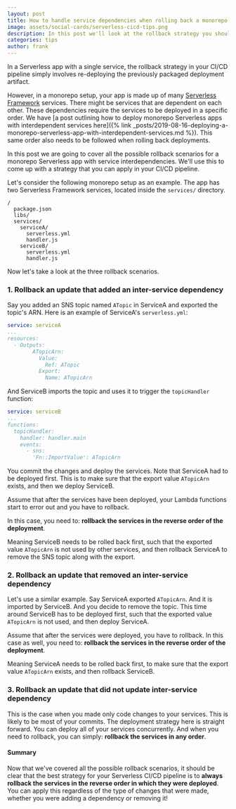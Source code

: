 ```yaml
---
layout: post
title: How to handle service dependencies when rolling back a monorepo Serverless app
image: assets/social-cards/serverless-cicd-tips.png
description: In this post we'll look at the rollback strategy you should use in your CI/CD pipeline for monorepo Serverless Framework apps. We look at the various scenarios and come up with a robust strategy that works across all cases.
categories: tips
author: frank
---
```


In a Serverless app with a single service, the rollback strategy in your CI/CD pipeline simply involves re-deploying the previously packaged deployment artifact.

However, in a monorepo setup, your app is made up of many [Serverless Framework](https://Serverless.com) services. There might be services that are dependent on each other. These dependencies require the services to be deployed in a specific order. We have [a post outlining how to deploy monorepo Serverless apps with interdependent services here]({% link _posts/2019-08-16-deploying-a-monorepo-serverless-app-with-interdependent-services.md %}). This same order also needs to be followed when rolling back deployments.

In this post we are going to cover all the possible rollback scenarios for a monorepo Serverless app with service interdependencies. We'll use this to come up with a strategy that you can apply in your CI/CD pipeline.

Let's consider the following monorepo setup as an example. The app has two Serverless Framework services, located inside the `services/` directory.

```
/
  package.json
  libs/
  services/
    serviceA/
      serverless.yml
      handler.js
    serviceB/
      serverless.yml
      handler.js
```

Now let's take a look at the three rollback scenarios.

### 1. Rollback an update that added an inter-service dependency

Say you added an SNS topic named `ATopic` in ServiceA and exported the topic's ARN. Here is an example of ServiceA's `serverless.yml`:

``` yml
service: serviceA
...
resources:
  - Outputs:
        ATopicArn:
          Value:
            Ref: ATopic
          Export:
            Name: ATopicArn
```

And ServiceB imports the topic and uses it to trigger the `topicHandler` function:

``` yml
service: serviceB
...
functions:
  topicHandler:
    handler: handler.main
    events:
      - sns:
        'Fn::ImportValue': ATopicArn
```

You commit the changes and deploy the services. Note that ServiceA had to be deployed first. This is to make sure that the export value `ATopicArn` exists, and then we deploy ServiceB.

Assume that after the services have been deployed, your Lambda functions start to error out and you have to rollback.

In this case, you need to: **rollback the services in the reverse order of the deployment**.

Meaning ServiceB needs to be rolled back first, such that the exported value `ATopicArn` is not used by other services, and then rollback ServiceA to remove the SNS topic along with the export.

### 2. Rollback an update that removed an inter-service dependency

Let's use a similar example. Say ServiceA exported `ATopicArn`. And it is imported by ServiceB. And you decide to remove the topic. This time around ServiceB has to be deployed first, such that the exported value `ATopicArn` is not used, and then deploy ServiceA.

Assume that after the services were deployed, you have to rollback. In this case as well, you need to: **rollback the services in the reverse order of the deployment**.

Meaning ServiceA needs to be rolled back first, to make sure that the export value `ATopicArn` exists, and then rollback ServiceB.

### 3. Rollback an update that did not update inter-service dependency

This is the case when you made only code changes to your services. This is likely to be most of your commits. The deployment strategy here is straight forward. You can deploy all of your services concurrently. And when you need to rollback, you can simply: **rollback the services in any order**.

#### Summary

Now that we've covered all the possible rollback scenarios, it should be clear that the best strategy for your Serverless CI/CD pipeline is to **always rollback the services in the reverse order in which they were deployed**. You can apply this regardless of the type of changes that were made, whether you were adding a dependency or removing it!
